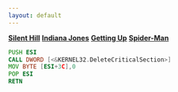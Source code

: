 ```yaml
---
layout: default
---
```

**[Silent Hill](./silenthill.html)**
**[Indiana Jones](./indy.html)**
**[Getting Up](./indy.html)**
**[Spider-Man](./indy.html)**

```asm
PUSH ESI
CALL DWORD [<&KERNEL32.DeleteCriticalSection>]
MOV BYTE [ESI+3C],0
POP ESI
RETN
```